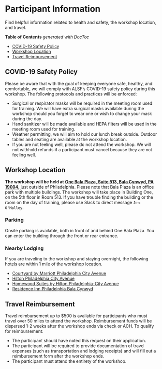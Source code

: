 # Participant Information

Find helpful information related to health and safety, the workshop location, and travel.

<!-- START doctoc generated TOC please keep comment here to allow auto update -->
<!-- DON'T EDIT THIS SECTION, INSTEAD RE-RUN doctoc TO UPDATE -->
**Table of Contents**  *generated with [DocToc](https://github.com/thlorenz/doctoc)*

- [COVID-19 Safety Policy](#covid-19-safety-policy)
- [Workshop Location](#workshop-location)
- [Travel Reimbursement](#travel-reimbursement) 

## COVID-19 Safety Policy

Please be aware that with the goal of keeping everyone safe, healthy, and comfortable, we will comply with ALSF’s COVID-19 safety policy during this workshop. 
The following protocols and practices will be enforced: 

* Surgical or respirator masks will be required in the meeting room used for training. We will have extra surgical masks available during the workshop should you forget to wear one or wish to change your mask during the day.
* Hand sanitizer will be made available and HEPA filters will be used in the meeting room used for training.
* Weather permitting, we will aim to hold our lunch break outside. 
Outdoor tables and seating are available at the workshop location.
* If you are not feeling well, please do not attend the workshop. 
We will not withhold refunds if a participant must cancel because they are not feeling well. 

## Workshop Location

**The workshop will be held at** [**One Bala Plaza, Suite 513, Bala Cynwyd, PA 19004**](https://www.google.com/maps/place/One+Bala+Plaza/@40.0073079,-75.2221085,17z/data=!3m1!4b1!4m5!3m4!1s0x89c6b89e7102a3b5:0x77dce0b150a7df52!8m2!3d40.0073798!4d-75.2199724?utm_campaign=CCDL_Workshops&utm_source=hs_email&utm_medium=email&_hsenc=p2ANqtz--pRa135WXpaamTCddydLZAXVv6QwBlCpR9HqVWrGN1EmHMVqdhOeW6wlCMhaR6eCaT1Ekh), just outside of Philadelphia. 
Please note that Bala Plaza is an office park with multiple buildings. 
The workshop will take place in Building One, on the 5th floor in Room 513. 
If you have trouble finding the building or the room on the day of training, please use Slack to direct message `Jen O'Malley`. 

### Parking

Onsite parking is available, both in front of and behind One Bala Plaza. 
You can enter the building through the front or rear entrance.

### Nearby Lodging

If you are traveling to the workshop and staying overnight, the following hotels are within 1 mile of the workshop location. 

* [Courtyard by Marriott Philadelphia City Avenue](https://www.marriott.com/en-us/hotels/phlav-courtyard-philadelphia-city-avenue/overview/)
* [Hilton Philadelphia City Avenue](https://www.hilton.com/en/hotels/phlphhf-hilton-philadelphia-city-avenue/)
* [Homewood Suites by Hilton Philadelphia-City Avenue](https://www.hilton.com/en/hotels/phlcahw-homewood-suites-philadelphia-city-avenue)
* [Residence Inn Philadelphia Bala Cynwyd](https://www.marriott.com/en-us/hotels/phlrb-residence-inn-philadelphia-bala-cynwyd/overview/)

## Travel Reimbursement

Travel reimbursement up to $500 is available for participants who must travel over 50 miles to attend the workshop. Reimbursement funds will be dispersed 1-2 weeks after the workshop ends via check or ACH. To qualify for reimbursement:

* The participant should have noted this request on their application.
* The participant will be required to provide documentation of travel expenses (such as transportation and lodging receipts) and will fill out a reimbursement form after the workshop ends.
* The participant must attend the entirety of the workshop.
